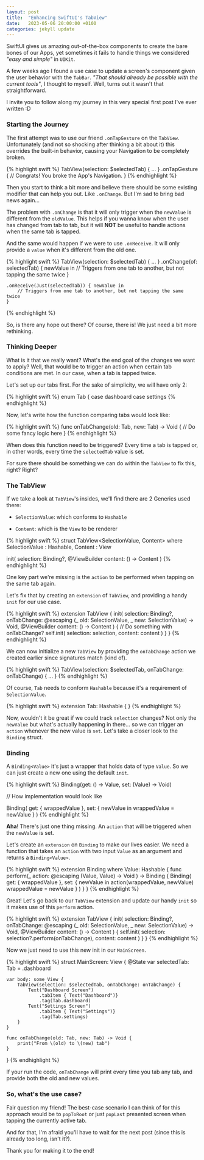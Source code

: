 ```yaml
---
layout: post
title:  "Enhancing SwiftUI's TabView"
date:   2023-05-06 20:00:00 +0100
categories: jekyll update
---
```

SwiftUI gives us amazing out-of-the-box components to create the bare bones of our Apps, yet sometimes it fails to handle things we considered *"easy and simple"* in `UIKit`.

A few weeks ago I found a use case to update a screen's component given the user behavior with the `TabBar`. *"That should already be possible with the current tools"*, I thought to myself. Well, turns out it wasn't that straightforward.

I invite you to follow along my journey in this very special first post I've ever written :D

### Starting the Journey

The first attempt was to use our friend `.onTapGesture` on the `TabView`. Unfortunately (and not so shocking after thinking a bit about it) this overrides the built-in behavior, causing your Navigation to be completely broken.

{% highlight swift %}
TabView(selection: $selectedTab) { ... }
    .onTapGesture {
        // Congrats! You broke the App's Navigation.
    }
{% endhighlight %}

Then you start to think a bit more and believe there should be some existing modifier that can help you out. Like `.onChange`. But I'm sad to bring bad news again...

The problem with `.onChange` is that it will only trigger when the `newValue` is different from the `oldValue`. This helps if you wanna know when the user has changed from tab to tab, but it will **NOT** be useful to handle actions when the same tab is tapped.

And the same would happen if we were to use `.onReceive`. It will only provide a `value` when it's different from the old one.

{% highlight swift %}
TabView(selection: $selectedTab) { ... }
    .onChange(of: selectedTab) { newValue in
        // Triggers from one tab to another, but not tapping the same twice
    }

    .onReceive(Just(selectedTab)) { newValue in
        // Triggers from one tab to another, but not tapping the same twice
    }
{% endhighlight %}

So, is there any hope out there? Of course, there is! We just need a bit more rethinking.

### Thinking Deeper

What is it that we really want? What's the end goal of the changes we want to apply? Well, that would be to trigger an action when certain tab conditions are met. In our case, when a tab is tapped twice.

Let's set up our tabs first. For the sake of simplicity, we will have only 2:

{% highlight swift %}
enum Tab {
    case dashboard
    case settings
{% endhighlight %}

Now, let's write how the function comparing tabs would look like:

{% highlight swift %}
func onTabChange(old: Tab, new: Tab) -> Void {
    // Do some fancy logic here
}
{% endhighlight %}

When does this function need to be triggered? Every time a tab is tapped or, in other words, every time the `selectedTab` value is set.

For sure there should be something we can do within the `TabView` to fix this, right? Right?

### The TabView

If we take a look at `TabView`'s insides, we'll find there are 2 Generics used there:

* `SelectionValue`: which conforms to `Hashable`
    
* `Content`: which is the `View` to be renderer
    

{% highlight swift %}
struct TabView<SelectionValue, Content> where SelectionValue : Hashable, Content : View

init(
    selection: Binding<SelectionValue>?, 
    @ViewBuilder content: () -> Content
)
{% endhighlight %}

One key part we're missing is the `action` to be performed when tapping on the same tab again.

Let's fix that by creating an `extension` of `TabView`, and providing a handy `init` for our use case.

{% highlight swift %}
extension TabView {
    init(
        selection: Binding<SelectionValue>?,
        onTabChange: @escaping (_ old: SelectionValue, _ new: SelectionValue) -> Void,
        @ViewBuilder content: () -> Content
    ) {
        // Do something with onTabChange?
        self.init(
            selection: selection,
            content: content
        )
    }
}
{% endhighlight %}

We can now initialize a new `TabView` by providing the `onTabChange` action we created earlier since signatures match (kind of).

{% highlight swift %}
TabView(selection: $selectedTab, onTabChange: onTabChange) { ... }
{% endhighlight %}

Of course, `Tab` needs to conform `Hashable` because it's a requirement of `SelectionValue`.

{% highlight swift %}
extension Tab: Hashable { }
{% endhighlight %}

Now, wouldn't it be great if we could track `selection` changes? Not only the `newValue` but what's actually happening in there... so we can trigger an `action` whenever the new value is `set`. Let's take a closer look to the `Binding` struct.

### Binding

A `Binding<Value>` it's just a wrapper that holds data of type `Value`. So we can just create a new one using the default `init`.

{% highlight swift %}
Binding(get: () -> Value, set: (Value) -> Void)

// How implementation would look like

Binding(
    get: { wrappedValue },
    set: { newValue in
        wrappedValue = newValue
    }
)
{% endhighlight %}

**Aha**! There's just one thing missing. An `action` that will be triggered when the `newValue` is set.

Let's create an `extension` on `Binding` to make our lives easier. We need a function that takes an `action` with two input `Value` as an argument and returns a `Binding<Value>`.

{% highlight swift %}
extension Binding where Value: Hashable {
    func perform(_ action: @escaping (Value, Value) -> Void
    ) -> Binding<Value> {
        Binding(
            get: { wrappedValue },
            set: { newValue in
                action(wrappedValue, newValue)
                wrappedValue = newValue
            }
        )
    }
}
{% endhighlight %}

Great! Let's go back to our `TabView` extension and update our handy `init` so it makes use of this `perform` action.

{% highlight swift %}
extension TabView {
    init(
        selection: Binding<SelectionValue>?,
        onTabChange: @escaping (_ old: SelectionValue, _ new: SelectionValue) -> Void,
        @ViewBuilder content: () -> Content
    ) {
        self.init(
            selection: selection?.perform(onTabChange),
            content: content
        )
    }
}
{% endhighlight %}

Now we just need to use this new init in our `MainScreen.`

{% highlight swift %}
struct MainScreen: View {
    @State var selectedTab: Tab = .dashboard
    
    var body: some View {
        TabView(selection: $selectedTab, onTabChange: onTabChange) {
            Text("Dashboard Screen")
                .tabItem { Text("Dashboard")}
                .tag(Tab.dashboard)
            Text("Settings Screen")
                .tabItem { Text("Settings")}
                .tag(Tab.settings)
        }
    }

    func onTabChange(old: Tab, new: Tab) -> Void {
        print("From \(old) to \(new) tab")
    }
}
{% endhighlight %}

If your run the code, `onTabChange` will print every time you tab any tab, and provide both the old and new values.

### So, what's the use case?

Fair question my friend! The best-case scenario I can think of for this approach would be to `popToRoot` or just `popLast` presented screen when tapping the currently active tab.

And for that, I'm afraid you'll have to wait for the next post (since this is already too long, isn't it?).

Thank you for making it to the end!
